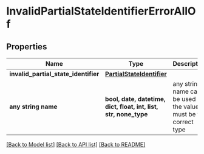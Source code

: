 # InvalidPartialStateIdentifierErrorAllOf


## Properties
Name | Type | Description | Notes
------------ | ------------- | ------------- | -------------
**invalid_partial_state_identifier** | [**PartialStateIdentifier**](PartialStateIdentifier.md) |  | 
**any string name** | **bool, date, datetime, dict, float, int, list, str, none_type** | any string name can be used but the value must be the correct type | [optional]

[[Back to Model list]](../README.md#documentation-for-models) [[Back to API list]](../README.md#documentation-for-api-endpoints) [[Back to README]](../README.md)


